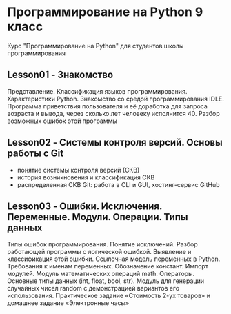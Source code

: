# Программирование на Python 9 класс
Курс "Программирование на Python" для студентов школы программирования

## Lesson01 - Знакомство
Представление. Классификация языков программирования. Характеристики Python. Знакомство со средой программирования IDLE. Программа приветствия пользователя и её доработка для запроса возраста и вывода, через сколько лет человеку исполнится 40. Разбор возможных ошибок этой программы

## Lesson02 - Системы контроля версий. Основы работы с Git
- понятие системы контроля версий (СКВ)
- история возникновения и классификация СКВ
- распределенная СКВ Git: работа в CLI и GUI, хостинг-сервис GitHub

## Lesson03 - Ошибки. Исключения. Переменные. Модули. Операции. Типы данных
Типы ошибок программирования. Понятие исключений. Разбор работающей программы с логической ошибкой. Выявление и классификация этой ошибки. Ссылочная модель переменных в Python. Требования к именам переменных. Обозначение констант. Импорт модулей. Модуль математических операций math. Операторы. Основные типы данных (int, float, bool, str). Модуль для генерации случайных чисел random с демонстрацией вариантов его использования. Практическое задание «Стоимость 2-ух товаров» и домашнее задание «Электронные часы»
